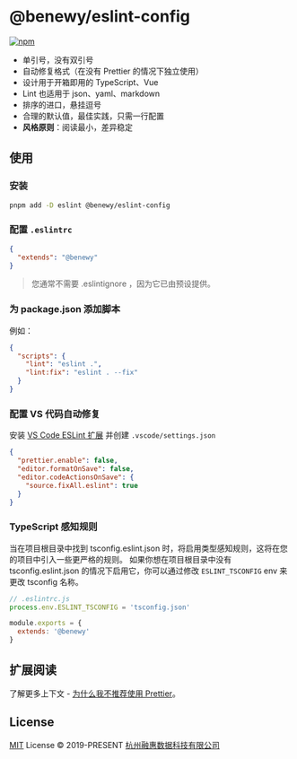 # @benewy/eslint-config

[![npm](https://img.shields.io/npm/v/@benewy/eslint-config?color=a1b858&label=)](https://npmjs.com/package/@benewy/eslint-config)

- 单引号，没有双引号
- 自动修复格式（在没有 Prettier 的情况下独立使用）
- 设计用于开箱即用的 TypeScript、Vue
- Lint 也适用于 json、yaml、markdown
- 排序的进口，悬挂逗号
- 合理的默认值，最佳实践，只需一行配置
- **风格原则**：阅读最小，差异稳定

## 使用

### 安装

```bash
pnpm add -D eslint @benewy/eslint-config
```

### 配置 `.eslintrc`

```json
{
  "extends": "@benewy"
}
```

> 您通常不需要 .eslintignore ，因为它已由预设提供。

### 为 package.json 添加脚本

例如：

```json
{
  "scripts": {
    "lint": "eslint .",
    "lint:fix": "eslint . --fix"
  }
}
```

### 配置 VS 代码自动修复

安装 [VS Code ESLint 扩展](https://marketplace.visualstudio.com/items?itemName=dbaeumer.vscode-eslint) 并创建 `.vscode/settings.json`

```json
{
  "prettier.enable": false,
  "editor.formatOnSave": false,
  "editor.codeActionsOnSave": {
    "source.fixAll.eslint": true
  }
}
```

### TypeScript 感知规则

当在项目根目录中找到 tsconfig.eslint.json 时，将启用类型感知规则，这将在您的项目中引入一些更严格的规则。 如果你想在项目根目录中没有 tsconfig.eslint.json 的情况下启用它，你可以通过修改 `ESLINT_TSCONFIG` env 来更改 tsconfig 名称。

```js
// .eslintrc.js
process.env.ESLINT_TSCONFIG = 'tsconfig.json'

module.exports = {
  extends: '@benewy'
}
```

## 扩展阅读

了解更多上下文 - [为什么我不推荐使用 Prettier](https://antfu.me/posts/why-not-prettier)。

## License

[MIT](./LICENSE) License &copy; 2019-PRESENT [杭州融惠数据科技有限公司](https://github.com/benewy)
